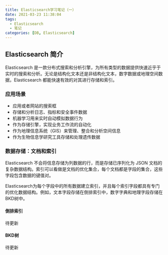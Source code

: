 ```yaml
---
title: Elasticsearch学习笔记（一）
date: 2021-03-23 11:38:04
tags:
  - Elasticsearch
  - 笔记
categories: [DB, Elasticsearch]
---
```


## Elasticsearch 简介

Elasticsearch 是一款分布式搜索和分析引擎，为所有类型的数据提供快速近乎于实时的搜索和分析。无论是结构化文本还是非结构化文本，数字数据或地理空间数据，Elasticsearch 都能快速有效的对其进行存储和索引。

### 应用场景

- 应用或者网站的搜索框
- 存储和分析日志、指标和安全事件数据
- 机器学习用来实时自动模拟数据行为
- 作为存储引擎，实现业务工作流的自动化
- 作为地理信息系统（GIS）来管理、整合和分析空间信息
- 作为生物信息学研究工具存储和处理遗传数据

### 数据存储：文档和索引

Elasticsearch 不会将信息存储为列数据的行，而是存储已序列化为 JSON 文档的复杂数据结构。索引可以看做是文档的优化集合，每个文档都是字段的集合，这些字段包含数据的键值对。

Elasticsearch为每个字段中的所有数据建立索引，并且每个索引字段都具有专门的优化数据结构。例如，文本字段存储在倒排索引中，数字字典和地理字段存储在BKD树中。

#### 倒排索引

待更新

#### BKD树

待更新

